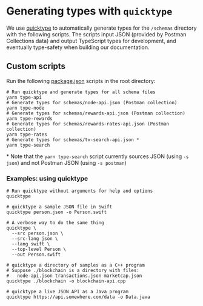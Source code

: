 # Generating types with `quicktype`

We use [quicktype](https://github.com/quicktype/quicktype) to automatically generate types for the `/schemas` directory with the following scripts. The scripts input JSON (provided by Postman Collections data) and output TypeScript types for development, and eventually type-safety when building our documentation.

## Custom scripts

Run the following [package.json](../package.json) scripts in the root directory:

```shell
# Run quicktype and generate types for all schema files
yarn type-api
# Generate types for schemas/node-api.json (Postman collection)
yarn type-node
# Generate types for schemas/rewards-api.json (Postman collection)
yarn type-rewards
# Generate types for schemas/rewards-rates-api.json (Postman collection)
yarn type-rates
# Generate types for schemas/tx-search-api.json *
yarn type-search
```

\* Note that the `yarn type-search` script currently sources JSON (using `-s json`) and not Postman JSON (using `-s postman`)

### Examples: using quicktype

```shell
# Run quicktype without arguments for help and options
quicktype

# quicktype a sample JSON file in Swift
quicktype person.json -o Person.swift

# A verbose way to do the same thing
quicktype \
  --src person.json \
  --src-lang json \
  --lang swift \
  --top-level Person \
  --out Person.swift

# quicktype a directory of samples as a C++ program
# Suppose ./blockchain is a directory with files:
#   node-api.json transactions.json marketcap.json
quicktype ./blockchain -o blockchain-api.cpp

# quicktype a live JSON API as a Java program
quicktype https://api.somewhere.com/data -o Data.java
```
